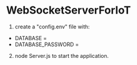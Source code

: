 # WebSocketServerForIoT
1. create a "config.env" file with:
- DATABASE = <YOUR DATABASE command provided by MongoDB>
- DATABASE_PASSWORD =<Your database password>
  
2. node Server.js to start the application.
